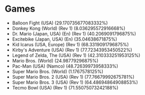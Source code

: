 # Games
- Balloon Fight (USA) (29.170735677083332%)
- Donkey Kong (World) (Rev 1) (8.036295572916668%)
- Dr. Mario (Japan, USA) (En) (Rev 1) (40.2069091796875%)
- Excitebike (Japan, USA) (En) (35.04638671875%)
- Kid Icarus (USA, Europe) (Rev 1) (68.3319091796875%)
- Kirby's Adventure (USA) (Rev 1) (77.72343953450522%)
- Legend of Zelda, The (USA) (Rev 1) (42.310333251953125%)
- Mario Bros. (World) (24.98779296875%)
- Pac-Man (USA) (Namco) (48.72639973958333%)
- Super Mario Bros. (World) (1.1767578125%)
- Super Mario Bros. 2 (USA) (Rev 1) (77.76679992675781%)
- Super Mario Bros. 3 (USA) (Rev 1) (64.48694864908853%)
- Tecmo Bowl (USA) (Rev 1) (71.55075073242188%)